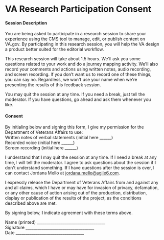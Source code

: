 # VA Research Participation Consent 

#### Session Description
You are being asked to participate in a research session to share your experience using the CMS tool to manage, edit, or publish content on VA.gov. By participating in this research session, you will help the VA design a product better suited for the editorial workflow.

This research session will take about 1.5 hours. We'll ask you some questions related to your work and do a journey mapping activity. We'll also record your comments and actions using written notes, audio recording, and screen recording. If you don’t want us to record one of these things, you can say no. Regardless, we won't use your name when we're presenting the results of this feedback session.

You may quit the session at any time. If you need a break, just tell the moderator. If you have questions, go ahead and ask them whenever you like.

#### Consent
By initialing below and signing this form, I give my permission for the Department of Veterans Affairs to use:</br>
Written notes of verbal statements (initial here ______)</br> 
Recorded voice (initial here ______)</br>
Screen recording (initial here ______)

I understand that I may quit the session at any time. If I need a break at any time, I will tell the moderator. I agree to ask questions about the session if I don't understand something. If I have questions after the session is over, I can contact Jordana Mello at jordana.mello@agile6.com.

I expressly release the Department of Veterans Affairs from and against any and all claims, which I have or may have for invasion of privacy, defamation, or any other cause of action arising out of the production, distribution, display or publication of the results of the project, as the conditions described above are met.  

By signing below, I indicate agreement with these terms above.

Name (printed)	___________________________________</br>
Signature		___________________________________</br>
Date			___________________________________
